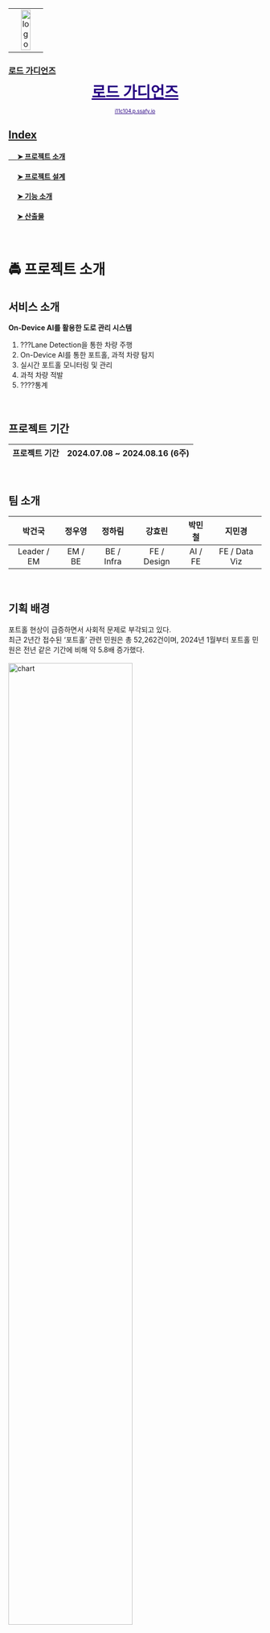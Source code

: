 <table align="center">
<tr>
<td align="center">
<img alt='logo' src='https://lab.ssafy.com/s11-webmobile3-sub2/S11P12C104/uploads/b9ce9405f95435d2b9ab25edbe80d7ba/logo.png' width=60% align='center'>

</a>
</td>
</tr>
</table>

### [로드 가디언즈](https://i11c104.p.ssafy.io/)
<a href='i11c104.p.ssafy.io' style="color:#270083">
  <p align='center' style='font-size:30px; font-weight:bold; line-height:10%; '>로드 가디언즈</p>
  <p align='center' style="font-size:10px">i11c104.p.ssafy.io</p>
</a>
<a href="https://i11c104.p.ssafy.io/">

## Index
#### &emsp; [➤ 프로젝트 소개](#-프로젝트-소개)<br>
#### &emsp; [➤ 프로젝트 설계](#-프로젝트-설계)<br>
#### &emsp; [➤ 기능 소개](#-기능-소개)<br>
#### &emsp; [➤ 산출물](#-산출물)<br>
<br>


# 🚔 프로젝트 소개

## 서비스 소개
**On-Device AI를 활용한 도로 관리 시스템**
1. ???Lane Detection을 통한 차량 주행
2. On-Device AI를 통한 포트홀, 과적 차량 탐지
3. 실시간 포트홀 모니터링 및 관리
4. 과적 차량 적발
5. ????통계
<br>

## 프로젝트 기간

| 프로젝트 기간 | 2024.07.08 ~ 2024.08.16 (6주) |
|---|---|
<br>

## 팀 소개
<table>
  <thead>
    <tr>
      <th style="text-align: center;">박건국</th>
      <th style="text-align: center;">정우영</th>
      <th style="text-align: center;">정하림</th>
      <th style="text-align: center;">강효린</th>
      <th style="text-align: center;">박민철</th>
      <th style="text-align: center;">지민경</th>
    </tr>
  </thead>
  <tbody>
    <tr>
      <td style="text-align: center;">Leader / EM</td>
      <td style="text-align: center;">EM / BE</td>
      <td style="text-align: center;">BE / Infra</td>
      <td style="text-align: center;">FE / Design</td>
      <td style="text-align: center;">AI / FE</td>
      <td style="text-align: center;">FE / Data Viz </td>
    </tr>
  </tbody>
</table>
<br>

## 기획 배경
포트홀 현상이 급증하면서 사회적 문제로 부각되고 있다.<br>
최근 2년간 접수된 ‘포트홀’ 관련 민원은 총 52,262건이며, 2024년 1월부터 포트홀 민원은 전년 같은 기간에 비해 약 5.8배 증가했다.
<br><br>
<img alt='chart' src="https://lab.ssafy.com/s11-webmobile3-sub2/S11P12C104/uploads/551745ceb567dd341ad33177c33fcc9c/chart.PNG" width=70%><br>

<p>
"신고에 의존하는 포트홀 관리" 
<span style="font-weight:bold;">&rarr;&nbsp;늦은 대응</span>
</p>
<p>
"도로 관리 현재 지자체별 상이한 체계, 한정된 인력" 
<span style="font-weight:bold;">&rarr;&nbsp;비효율적 체계</span>
</p>

<p>
"과적차량 운행으로 인한 포트홀 심화" 
<span style="font-weight:bold;">&rarr;&nbsp;근본적인 저감 방안의 부재</span>
</p>

<br>
<p><span style="font-size:17px; font-weight:bold;">"포트홀을 빠르게 탐지 및 보수"</span> 하고, <span style="font-size:17px; font-weight:bold;">"과적 차량 단속 강화"</span>로 근본적인 포트홀 저감 할 수 있는 시스템이 필요하다.</p>
<br>

# 🚔 프로젝트 설계
## 개발 환경
<h3>Embedded</h3>
<img alt="python" src="https://img.shields.io/badge/Python 3.9-3776AB?style=for-the-badge&logo=Python&logoColor=white"/> 
<img alt="openvc" src="https://img.shields.io/badge/OpenCV-black?style=for-the-badge&logo=OpenCV&logoColor=white">
<img alt="Raspberry-Pi5" src="https://img.shields.io/badge/-RaspberryPi 5-C51A4A?style=for-the-badge&logo=Raspberry-Pi">
<img alt="Jetson Orin Nano" src="https://img.shields.io/badge/Jetson Orin Nano-%236DB33F?style=for-the-badge&logo=Jetson Orin Nano&logoColor=black">
</p>

<h3>AI</h3>
<p>
<img alt="python" src="https://img.shields.io/badge/Python 3.9-3776AB?style=for-the-badge&logo=Python&logoColor=white"/> 
<img alt ="pytorch" src="https://img.shields.io/badge/PyTorch-E34F26?logo=PyTorch&style=for-the-badge&logoColor=white">
<img alt="YOLO v8" src="https://img.shields.io/badge/YOLO v8-0000C9?style=for-the-badge&logo=YOLO-v8">
</p>

<h3>Frontend</h3>
<p>
<img alt="HTML5" src="https://img.shields.io/badge/HTML5-E34F26.svg?&style=for-the-badge&logo=HTML5&logoColor=white"/>

<img alt="js" src="https://img.shields.io/badge/javascript-%23323330.svg?style=for-the-badge&logo=javascript&logoColor=%23F7DF1E">
<img alt="React" src="https://img.shields.io/badge/React-61DAFB?style=for-the-badge&logo=React&logoColor=black">
<img alt="vite" src="https://img.shields.io/badge/Vite-646CFF?style=for-the-badge&logo=Vite&logoColor=white">
<img alt="CSS" src="https://img.shields.io/badge/CSS-1572B6.svg?&style=for-the-badge&logo=CSS3&logoColor=white"/>
<img alt="Tailwind" src="https://img.shields.io/badge/TailwindCSS-38B2AC?style=for-the-badge&logoColor=white&logo=tailwindcss">
<img alt="tableau" src='https://img.shields.io/badge/Tableau-E97627?style=for-the-badge&logo=Tableau&logoColor=white'>
</p>

<h3>Backend</h3>
<p>
<img alt="JAVA" src="https://img.shields.io/badge/Java 17-ED8B00?style=for-the-badge&logo=openjdk&logoColor=white">
<img alt="SpringBoot" src="https://img.shields.io/badge/springboot 3-%236DB33F.svg?style=for-the-badge&logo=springboot&logoColor=white">
<img alt ="gradle" src="https://img.shields.io/badge/Gradle-02303A?style=for-the-badge&logo=Gradle">
<img alt="SpringSecurity" src="https://img.shields.io/badge/Spring%20Security-6DB33F?style=for-the-badge&logo=Spring%20Security&logoColor=white">
<img alt="JWT" src="https://img.shields.io/badge/JWT-black?style=for-the-badge&logo=JSON%20web%20tokens">

<br>
<img alt="MySQL" src="https://img.shields.io/badge/MySQL 8.0-4479A1?style=for-the-badge&logo=MySQL&logoColor=white">
<img alt="firebase" src="https://img.shields.io/badge/firebase-ffca28?style=for-the-badge&logo=firebase&logoColor=black">
</p>

<h3>Infra</h3>
<p>
<img alt="Nginx" src="https://img.shields.io/badge/nginx-009539?style=for-the-badge&logo=nginx&logoColor=white"> 
<img src="https://img.shields.io/badge/Amazon%20EC2-FF9900?style=for-the-badge&logo=Amazon%20EC2&logoColor=white">
<img alt="docker"src="https://img.shields.io/badge/docker-2496ED?style=for-the-badge&logo=docker&logoColor=white"> 
<img alt="ubuntu" src="https://img.shields.io/badge/ubuntu-E95420?style=for-the-badge&logo=ubuntu&logoColor=white"> 
</p>
<br>
<h3>Infra</h3>
<p>
<img alt='jira' src="https://img.shields.io/badge/Jira-0052CC?style=for-the-badge&logo=Jira&logoColor=white">
</p>

# 🚔 기능 소개

### 1.???Lane Detection을 통한 차량 주행

<p style='font-size:16px;'>1.1 차선 탐지...</p>
<img alt='func1.1' src='#'>

### 2. On-Device AI를 통한 포트홀, 과적 차량 탐지
<p style='font-size:16px;'>2.1 포트홀 탐지...</p>
<img alt='func2.1' src='#'>
<p style='font-size:16px;'>2.2 과적 차량 탐지...</p>
<img alt='func2.2' src='#'>


### 3. 실시간 포트홀 모니터링 및 관리
<p style='font-size:16px;'>3.1 포트홀 지도</p>
<img alt='func3.1' src='#'>
<p style='font-size:16px;'>3.2 포트홀 보수 작업 지시</p>
<img alt='func3.2' src='#'>
<p style='font-size:16px;'>3.3 포트홀 보수 작업 경로 생성</p>
<img alt='func3.3' src='#'>
<p style='font-size:16px;'>3.4 포트홀 보수 작업 모니터링</p>
<img alt='func3.4' src='#'>

### 4. 과적 차량 적발
<p style='font-size:16px;'>4.1 과적 차량 적발 리스트</p>
<img alt='func4.1' src='#'>
<p style='font-size:16px;'>4.2 과적 차량 신고 </p>
<img alt='func4.2' src='#'>

### 5. ????통계
<p style='font-size:16px;'>5.1 통계 설명1</p>
<img alt='func5.1' src='#'>









# 🚔 산출물

##### [⚙ Architecture](#)

##### [⚙ ERD](#)

##### [📋 요구사항 명세서](#)

##### [📋 API 명세서](#)


<br><br>



##### [🎞 시연 영상](#)


<br><br>


### 커밋 컨벤션
- feat : 새로운 기능 추가
- fix : 버그 수정
- hotfix : 급하게 치명적인 버그 수정
- docs : 문서 수정
- style : 코드 포맷팅, 세미콜론 등의 스타일 수정(코드 자체 수정 X)
- refactor : 프로덕션 코드 리팩토링
- test : 테스트 코드, 테스트 코드 리팩토링
- chore : 빌드 과정 또는 보조 기능(문서 생성 기능 등) 수정
- rename : 파일 혹은 폴더명을 수정하거나 옮기는 작업만인 경우
- remove : 파일을 삭제하는 작업만 수행한 경우
- comment : 필요한 주석 추가 및 변경

